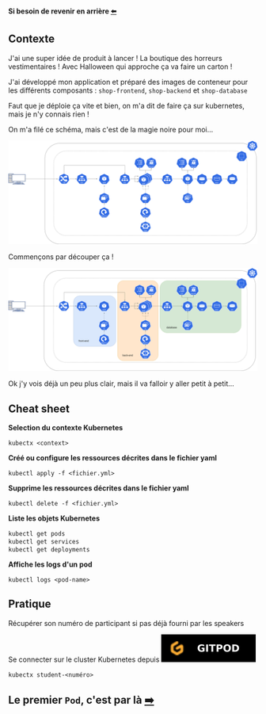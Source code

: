 **Si besoin de revenir en arrière [⬅️](../README.md)**

## Contexte

J'ai une super idée de produit à lancer ! La boutique des horreurs vestimentaires ! Avec Halloween qui approche ça va faire un carton !  

J'ai développé mon application et préparé des images de conteneur pour les différents composants : `shop-frontend`, `shop-backend` et `shop-database`

Faut que je déploie ça vite et bien, on m'a dit de faire ça sur kubernetes, mais je n'y connais rien !

On m'a filé ce schéma, mais c'est de la magie noire pour moi...

![Schéma de l'architecture de l'application](../assets/schema-kube-codelab-base.png)

Commençons par découper ça !

![Schéma de l'architecture de l'application](../assets/schema-kube-codelab-base-details.png)

Ok j'y vois déjà un peu plus clair, mais il va falloir y aller petit à petit...

## Cheat sheet

**Selection du contexte Kubernetes**
```shell 
kubectx <context>
```

**Créé ou configure les ressources décrites dans le fichier yaml**
```shell
kubectl apply -f <fichier.yml>
```

**Supprime les ressources décrites dans le fichier yaml**
```shell
kubectl delete -f <fichier.yml>
```

**Liste les objets Kubernetes**
```shell
kubectl get pods
kubectl get services
kubectl get deployments
```

**Affiche les logs d'un pod**
```shell
kubectl logs <pod-name>
```

## Pratique

Récupérer son numéro de participant si pas déjà fourni par les speakers

Se connecter sur le cluster Kubernetes depuis [![Environnement Gitpod](../assets/gitpod.svg)](https://gitpod.io/?autostart=true#https://gitlab.com/codelab-kubernetes/workshop)  

```shell
kubectx student-<numéro>
```

## Le premier `Pod`, c'est par là [➡️](../01-backend-pod/README.md)
